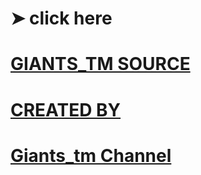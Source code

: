 # ➤ click here

# [GIANTS_TM SOURCE](http://github.com/KINGCYBER/GIANTS_TM/tree/supergroups)

# [CREATED BY](https://telegram.me/AF8_1)

# [Giants_tm Channel](https://telegram.me/GIANTS_TM)
